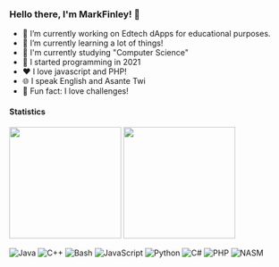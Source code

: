 
<!--
### Hi there 👋
**Mark-Finley/Mark-Finley** is a ✨ _special_ ✨ repository because its `README.md` (this file) appears on your GitHub profile.

Here are some ideas to get you started:

- 🔭 I’m currently working on Student Results Management System(SRMS)
- 🌱 I’m currently learning javascript
- 👯 I’m looking to collaborate on innovative projects
- 🤔 I’m looking for help with ...
- 💬 Ask me about ...
- 📫 How to reach me: moseihyiaman.ac@st.vvu.edu.gh
- 😄 Pronouns: ...
- ⚡ Fun fact: Gamer and Sci-fi fan

-->
### Hello there, I'm MarkFinley! 👋

- 🔭 I’m currently working on Edtech dApps for educational purposes.
- 🌱 I’m currently learning a lot of things!
- 📜 I'm currently studying "Computer Science"
- 💫 I started programming in 2021
- ❤️ I love javascript and PHP!
- 🌐 I speak English and Asante Twi
- 💯 Fun fact: I love challenges!

#### Statistics
<img src="https://github-readme-stats.vercel.app/api/top-langs/?username=Mark-Finley&theme=blue-green&bg_color=24292e&text_color=efefef&title_color=73C67C" height="200"/> <img src="https://github-readme-stats.vercel.app/api?username=Mark-Finley&show_icons=true&bg_color=24292e&text_color=efefef&title_color=73C67C&icon_color=73C67C" height="200"/>

![Java](https://img.shields.io/badge/-Java-DC493A?style=flat&logo=java&logoColor=white&link=https://github.com/Mark-Finley)
![C++](https://img.shields.io/badge/-C++-3B65CE?style=flat&logo=c%2B%2B&logoColor=white&link=https://github.com/Mark-Finley)
![Bash](https://img.shields.io/badge/-Bash/ZSH-178C54?style=flat&logo=bash&logoColor=bash&link=https://github.com/Mark-Finley)
![JavaScript](https://img.shields.io/badge/-JavaScript-E1BC29?style=flat&logo=javascript&logoColor=white&link=https://github.com/Mark-Finley)
![Python](https://img.shields.io/badge/-Python-FDCA40?style=flat&logo=python&logoColor=white&link=https://github.com/Mark-Finley)
![C#](https://img.shields.io/badge/-C%23-DC493A?style=flat&logo=csharp&logoColor=white&link=https://github.com/Mark-Finley)
![PHP](https://img.shields.io/badge/PHP-DC2ABD?style=flat&logo=PHP&logoColor=white&link=https://github.com/Mark-Finley)
![NASM](https://img.shields.io/badge/-NASM-503D3F?style=flat&logo=nasm&logoColor=white&link=https://github.com/Mark-Finley)
